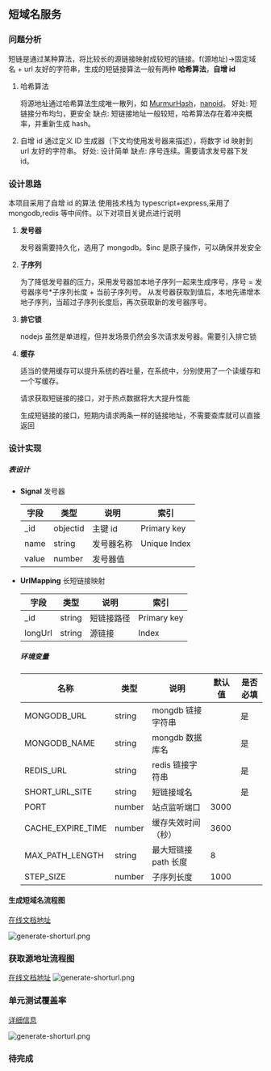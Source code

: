 ## 短域名服务

### 问题分析

短链是通过某种算法，将比较长的源链接映射成较短的链接。f(源地址)->固定域名 + url 友好的字符串，生成的短链接算法一般有两种 **哈希算法**，**自增 id**

1. 哈希算法

   将源地址通过哈希算法生成唯一散列，如 [MurmurHash](https://github.com/perezd/node-murmurhash)，[nanoid](https://zelark.github.io/nano-id-cc/)。
   好处: 短链接分布均匀，更安全
   缺点: 短链接地址一般较短，哈希算法存在着冲突概率，并重新生成 hash。

2. 自增 id
   通过定义 ID 生成器（下文均使用发号器来描述），将数字 id 映射到 url 友好的字符串。
   好处: 设计简单
   缺点: 序号连续。需要请求发号器下发 id。

### 设计思路

本项目采用了自增 id 的算法
使用技术栈为 typescript+express,采用了 mongodb,redis 等中间件。以下对项目关键点进行说明

1. **发号器**

   发号器需要持久化，选用了 mongodb。$inc 是原子操作，可以确保并发安全

2. **子序列**

   为了降低发号器的压力，采用发号器加本地子序列一起来生成序号，序号 = 发号器序号\*子序列长度 + 当前子序列号。
   从发号器获取到值后，本地先递增本地子序列，当超过子序列长度后，再次获取新的发号器序号。

3. **排它锁**

   nodejs 虽然是单进程，但并发场景仍然会多次请求发号器。需要引入排它锁

4. **缓存**

   适当的使用缓存可以提升系统的吞吐量，在系统中，分别使用了一个读缓存和一个写缓存。

   请求获取短链接的接口，对于热点数据将大大提升性能

   生成短链接的接口，短期内请求两条一样的链接地址，不需要查库就可以直接返回

### 设计实现

##### 表设计

- **Signal** 发号器

  | 字段  | 类型     | 说明       | 索引         |
  | ----- | -------- | ---------- | ------------ |
  | \_id  | objectid | 主键 id    | Primary key  |
  | name  | string   | 发号器名称 | Unique Index |
  | value | number   | 发号器值   |              |

- **UrlMapping** 长短链接映射

  | 字段    | 类型   | 说明       | 索引        |
  | ------- | ------ | ---------- | ----------- |
  | \_id    | string | 短链接路径 | Primary key |
  | longUrl | string | 源链接     | Index       |

  ##### 环境变量

  | 名称              | 类型   | 说明                 | 默认值 | 是否必填 |
  | ----------------- | ------ | -------------------- | ------ | -------- |
  | MONGODB_URL       | string | mongdb 链接字符串    |        | 是       |
  | MONGODB_NAME      | string | mongdb 数据库名      |        | 是       |
  | REDIS_URL         | string | redis 链接字符串     |        | 是       |
  | SHORT_URL_SITE    | string | 短链接域名           |        | 是       |
  | PORT              | number | 站点监听端口         | 3000   |          |
  | CACHE_EXPIRE_TIME | number | 缓存失效时间（秒）   | 3600   |          |
  | MAX_PATH_LENGTH   | string | 最大短链接 path 长度 | 8      |          |
  | STEP_SIZE         | number | 子序列长度           | 1000   |          |

#### 生成短域名流程图

[在线文档地址](https://www.processon.com/view/link/61b225167d9c0829fee9c903)

![generate-shorturl.png](./images/generate-shorturl.png)

### 获取源地址流程图

[在线文档地址](https://www.processon.com/view/link/61b220a61e08534ca6dde814)
![generate-shorturl.png](./images/get-origin-url.png)

### 单元测试覆盖率

[详细信息](../coverage/lcov-report/index.html)

![generate-shorturl.png](./images/coverage.png)

### 待完成
